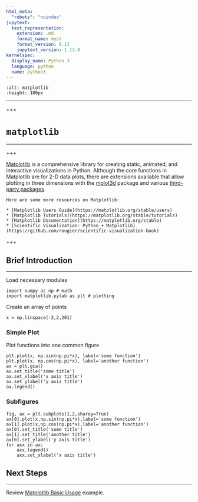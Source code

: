 ```yaml
---
html_meta:
  "robots": "noindex"
jupytext:
  text_representation:
    extension: .md
    format_name: myst
    format_version: 0.13
    jupytext_version: 1.13.8
kernelspec:
  display_name: Python 3
  language: python
  name: python3
---
```


```{image} ../logos/matplotlib.svg
:alt: matplotlib
:height: 100px
```
<hr>

+++

# `matplotlib`
<hr>

+++

[Matplotlib](https://matplotlib.org) is a comprehensive library for creating static, animated, and interactive visualizations in Python. Although the core functions in Matplotlib are for 2-D data plots, there are extensions available that allow plotting in three dimensions with the [mplot3d](https://matplotlib.org/stable/api/toolkits/mplot3d.html) package and various [third-party packages](https://matplotlib.org/mpl-third-party/).

```{tip}
Here are some more resources on Matplotlib:

* [Matplotlib Users Guide](https://matplotlib.org/stable/users)
* [Matplotlib Tutorials](https://matplotlib.org/stable/tutorials)
* [Matplotlib Documentation](https://matplotlib.org/stable)
* [Scientific Visualization: Python + Matplotlib](https://github.com/rougier/scientific-visualization-book)
```

+++

## Brief Introduction
<hr>

Load necessary modules

```{code-cell} ipython3
import numpy as np # math
import matplotlib.pylab as plt # plotting
```

Create an array of points

```{code-cell} ipython3
x = np.linspace(-2,2,201)
```

### Simple Plot

Plot functions into one common figure

```{code-cell} ipython3
plt.plot(x, np.sin(np.pi*x), label='some function')
plt.plot(x, np.cos(np.pi*x), label='another function')
ax = plt.gca()
ax.set_title('some title')
ax.set_xlabel('x axis title')
ax.set_ylabel('y axis title')
ax.legend()
```

### Subfigures

```{code-cell} ipython3
fig, ax = plt.subplots(1,2,sharey=True)
ax[0].plot(x,np.sin(np.pi*x),label='some function')
ax[1].plot(x,np.cos(np.pi*x),label='another function')
ax[0].set_title('some title')
ax[1].set_title('another title')
ax[0].set_ylabel('y axis title')
for axx in ax:
    axx.legend()
    axx.set_xlabel('x axis title')
```

## Next Steps
<hr>

Review [Matplotlib Basic Usage](https://matplotlib.org/stable/tutorials/introductory/usage.html) example.

